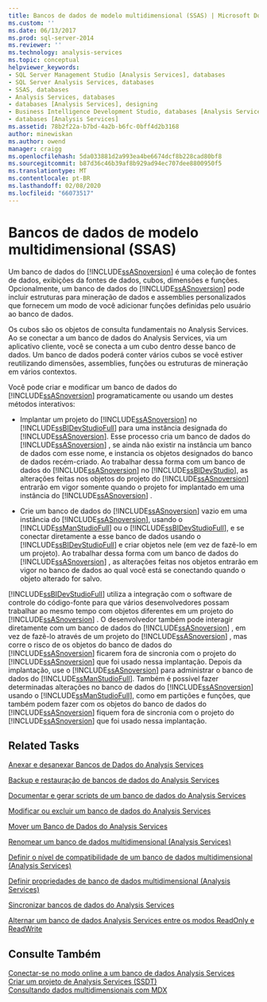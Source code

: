 ```yaml
---
title: Bancos de dados de modelo multidimensional (SSAS) | Microsoft Docs
ms.custom: ''
ms.date: 06/13/2017
ms.prod: sql-server-2014
ms.reviewer: ''
ms.technology: analysis-services
ms.topic: conceptual
helpviewer_keywords:
- SQL Server Management Studio [Analysis Services], databases
- SQL Server Analysis Services, databases
- SSAS, databases
- Analysis Services, databases
- databases [Analysis Services], designing
- Business Intelligence Development Studio, databases [Analysis Services]
- databases [Analysis Services]
ms.assetid: 78b2f22a-b7bd-4a2b-b6fc-0bff4d2b3168
author: minewiskan
ms.author: owend
manager: craigg
ms.openlocfilehash: 5da033881d2a993ea4be6674dcf8b228cad80bf8
ms.sourcegitcommit: b87d36c46b39af8b929ad94ec707dee8800950f5
ms.translationtype: MT
ms.contentlocale: pt-BR
ms.lasthandoff: 02/08/2020
ms.locfileid: "66073517"
---
```

# <a name="multidimensional-model-databases-ssas"></a>Bancos de dados de modelo multidimensional (SSAS)
  Um banco de dados do [!INCLUDE[ssASnoversion](../../includes/ssasnoversion-md.md)] é uma coleção de fontes de dados, exibições da fontes de dados, cubos, dimensões e funções. Opcionalmente, um banco de dados do [!INCLUDE[ssASnoversion](../../includes/ssasnoversion-md.md)] pode incluir estruturas para mineração de dados e assemblies personalizados que fornecem um modo de você adicionar funções definidas pelo usuário ao banco de dados.  
  
 Os cubos são os objetos de consulta fundamentais no Analysis Services. Ao se conectar a um banco de dados do Analysis Services, via um aplicativo cliente, você se conecta a um cubo dentro desse banco de dados. Um banco de dados poderá conter vários cubos se você estiver reutilizando dimensões, assemblies, funções ou estruturas de mineração em vários contextos.  
  
 Você pode criar e modificar um banco de dados do [!INCLUDE[ssASnoversion](../../includes/ssasnoversion-md.md)] programaticamente ou usando um destes métodos interativos:  
  
-   Implantar um projeto do [!INCLUDE[ssASnoversion](../../includes/ssasnoversion-md.md)] no [!INCLUDE[ssBIDevStudioFull](../../includes/ssbidevstudiofull-md.md)] para uma instância designada do [!INCLUDE[ssASnoversion](../../includes/ssasnoversion-md.md)]. Esse processo cria um banco de dados do [!INCLUDE[ssASnoversion](../../includes/ssasnoversion-md.md)] , se ainda não existir na instância um banco de dados com esse nome, e instancia os objetos designados do banco de dados recém-criado. Ao trabalhar dessa forma com um banco de dados do [!INCLUDE[ssASnoversion](../../includes/ssasnoversion-md.md)] no [!INCLUDE[ssBIDevStudio](../../includes/ssbidevstudio-md.md)], as alterações feitas nos objetos do projeto do [!INCLUDE[ssASnoversion](../../includes/ssasnoversion-md.md)] entrarão em vigor somente quando o projeto for implantado em uma instância do [!INCLUDE[ssASnoversion](../../includes/ssasnoversion-md.md)] .  
  
-   Crie um banco de dados do [!INCLUDE[ssASnoversion](../../includes/ssasnoversion-md.md)] vazio em uma instância do [!INCLUDE[ssASnoversion](../../includes/ssasnoversion-md.md)], usando o [!INCLUDE[ssManStudioFull](../../includes/ssmanstudiofull-md.md)] ou o [!INCLUDE[ssBIDevStudioFull](../../includes/ssbidevstudiofull-md.md)], e se conectar diretamente a esse banco de dados usando o [!INCLUDE[ssBIDevStudioFull](../../includes/ssbidevstudiofull-md.md)] e criar objetos nele (em vez de fazê-lo em um projeto). Ao trabalhar dessa forma com um banco de dados do [!INCLUDE[ssASnoversion](../../includes/ssasnoversion-md.md)] , as alterações feitas nos objetos entrarão em vigor no banco de dados ao qual você está se conectando quando o objeto alterado for salvo.  
  
 
  [!INCLUDE[ssBIDevStudioFull](../../includes/ssbidevstudiofull-md.md)] utiliza a integração com o software de controle do código-fonte para que vários desenvolvedores possam trabalhar ao mesmo tempo com objetos diferentes em um projeto do [!INCLUDE[ssASnoversion](../../includes/ssasnoversion-md.md)] . O desenvolvedor também pode interagir diretamente com um banco de dados do [!INCLUDE[ssASnoversion](../../includes/ssasnoversion-md.md)] , em vez de fazê-lo através de um projeto do [!INCLUDE[ssASnoversion](../../includes/ssasnoversion-md.md)] , mas corre o risco de os objetos do banco de dados do [!INCLUDE[ssASnoversion](../../includes/ssasnoversion-md.md)] ficarem fora de sincronia com o projeto do [!INCLUDE[ssASnoversion](../../includes/ssasnoversion-md.md)] que foi usado nessa implantação. Depois da implantação, use o [!INCLUDE[ssASnoversion](../../includes/ssasnoversion-md.md)] para administrar o banco de dados do [!INCLUDE[ssManStudioFull](../../includes/ssmanstudiofull-md.md)]. Também é possível fazer determinadas alterações no banco de dados do [!INCLUDE[ssASnoversion](../../includes/ssasnoversion-md.md)] usando o [!INCLUDE[ssManStudioFull](../../includes/ssmanstudiofull-md.md)], como em partições e funções, que também podem fazer com os objetos do banco de dados do [!INCLUDE[ssASnoversion](../../includes/ssasnoversion-md.md)] fiquem fora de sincronia com o projeto do [!INCLUDE[ssASnoversion](../../includes/ssasnoversion-md.md)] que foi usado nessa implantação.  
  
## <a name="related-tasks"></a>Related Tasks  
 [Anexar e desanexar Bancos de Dados do Analysis Services](attach-and-detach-analysis-services-databases.md)  
  
 [Backup e restauração de bancos de dados do Analysis Services](backup-and-restore-of-analysis-services-databases.md)  
  
 [Documentar e gerar scripts de um banco de dados do Analysis Services](document-and-script-an-analysis-services-database.md)  
  
 [Modificar ou excluir um banco de dados do Analysis Services](modify-or-delete-an-analysis-services-database.md)  
  
 [Mover um Banco de Dados do Analysis Services](move-an-analysis-services-database.md)  
  
 [Renomear um banco de dados multidimensional &#40;Analysis Services&#41;](rename-a-multidimensional-database-analysis-services.md)  
  
 [Definir o nível de compatibilidade de um banco de dados multidimensional &#40;Analysis Services&#41;](compatibility-level-of-a-multidimensional-database-analysis-services.md)  
  
 [Definir propriedades de banco de dados multidimensional &#40;Analysis Services&#41;](set-multidimensional-database-properties-analysis-services.md)  
  
 [Sincronizar bancos de dados do Analysis Services](synchronize-analysis-services-databases.md)  
  
 [Alternar um banco de dados Analysis Services entre os modos ReadOnly e ReadWrite](switch-an-analysis-services-database-between-readonly-and-readwrite-modes.md)  
  
## <a name="see-also"></a>Consulte Também  
 [Conectar-se no modo online a um banco de dados Analysis Services](connect-in-online-mode-to-an-analysis-services-database.md)   
 [Criar um projeto de Analysis Services &#40;SSDT&#41;](create-an-analysis-services-project-ssdt.md)   
 [Consultando dados multidimensionais com MDX](mdx/querying-multidimensional-data-with-mdx.md)  
  
  
